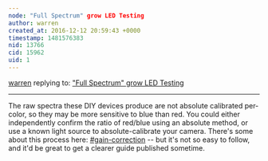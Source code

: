 ```yaml
---
node: "Full Spectrum" grow LED Testing 
author: warren
created_at: 2016-12-12 20:59:43 +0000
timestamp: 1481576383
nid: 13766
cid: 15962
uid: 1
---
```




[warren](../profile/warren) replying to: ["Full Spectrum" grow LED Testing ](../notes/soheilkh/12-11-2016/full-spectrum-grow-led-testing)

----
The raw spectra these DIY devices produce are not absolute calibrated per-color, so they may be more sensitive to blue than red. You could either independently confirm the ratio of red/blue using an absolute method, or use a known light source to absolute-calibrate your camera. There's some about this process here: [#gain-correction](/tag/gain-correction) -- but it's not so easy to follow, and it'd be great to get a clearer guide published sometime. 